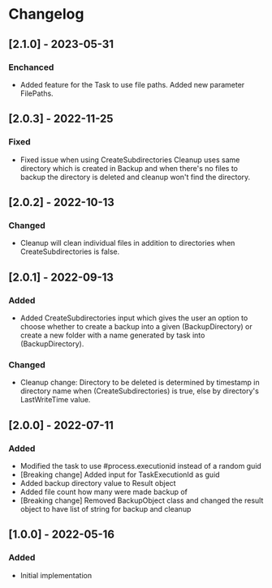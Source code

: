 # Changelog

## [2.1.0] - 2023-05-31
### Enchanced
- Added feature for the Task to use file paths. Added new parameter FilePaths. 

## [2.0.3] - 2022-11-25
### Fixed
- Fixed issue when using CreateSubdirectories Cleanup uses same directory which is created in Backup and when there's no files to backup the directory is deleted and cleanup won't find the directory.

## [2.0.2] - 2022-10-13
### Changed
- Cleanup will clean individual files in addition to directories when CreateSubdirectories is false.

## [2.0.1] - 2022-09-13
### Added
- Added CreateSubdirectories input which gives the user an option to choose whether to create a backup into a given (BackupDirectory) or create a new folder with a name generated by task into (BackupDirectory).
### Changed
- Cleanup change: Directory to be deleted is determined by timestamp in directory name when (CreateSubdirectories) is true, else by directory's LastWriteTime value.

## [2.0.0] - 2022-07-11
### Added
- Modified the task to use #process.executionid instead of a random guid
- [Breaking change] Added input for TaskExecutionId as guid
- Added backup directory value to Result object
- Added file count how many were made backup of
- [Breaking change] Removed BackupObject class and changed the result object to have list of string for backup and cleanup

## [1.0.0] - 2022-05-16
### Added
- Initial implementation